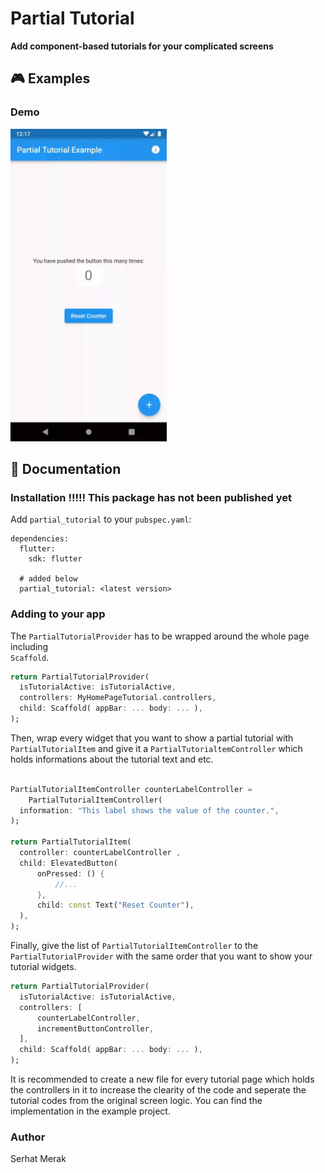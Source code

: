 # Partial Tutorial

**Add component-based tutorials for your complicated screens**

## 🎮 Examples

### Demo
<img alt="Demo 1" src="https://github.com/merakserhat/Partial-Tutorial/blob/main/readme_assets/example.gif?raw=true" height="500"> 


## 📒 Documentation

### Installation !!!!! This package has not been published yet
Add `partial_tutorial` to your `pubspec.yaml`:

```
dependencies:
  flutter:
    sdk: flutter

  # added below
  partial_tutorial: <latest version>
```

### Adding to your app

The `PartialTutorialProvider` has to be wrapped around the whole page including  
`Scaffold`.

```dart
return PartialTutorialProvider(  
  isTutorialActive: isTutorialActive,
  controllers: MyHomePageTutorial.controllers,
  child: Scaffold( appBar: ... body: ... ),
);
```

Then, wrap every widget that you want to show a partial tutorial with `PartialTutorialItem` and give it a `PartialTutorialtemController` which holds informations about the tutorial text and etc.

```dart

PartialTutorialItemController counterLabelController =  
    PartialTutorialItemController(  
  information: "This label shows the value of the counter.",  
);

return PartialTutorialItem(  
  controller: counterLabelController ,  
  child: ElevatedButton(  
      onPressed: () {  
	      //...  
	  },  
	  child: const Text("Reset Counter"),
  ),  
);
```

Finally, give the list of `PartialTutorialItemController`  to the  `PartialTutorialProvider` with the same order that you want to show your tutorial widgets.
```dart
return PartialTutorialProvider(  
  isTutorialActive: isTutorialActive,
  controllers: [
	  counterLabelController,
	  incrementButtonController,
  ],
  child: Scaffold( appBar: ... body: ... ),
);
```
It is recommended to create a new file for every tutorial page which holds the controllers in it to increase the clearity of the code and seperate the tutorial codes from the original screen logic. You can find the implementation in the example project.

### Author
Serhat Merak
